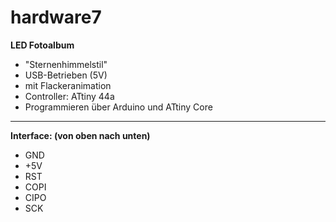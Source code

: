 # hardware7  
**LED Fotoalbum**  
  - "Sternenhimmelstil"
  - USB-Betrieben  (5V)
  - mit Flackeranimation  
  - Controller: ATtiny 44a
  - Programmieren über Arduino und ATtiny Core
  
  -----
  
 **Interface: (von oben nach unten)**

  - GND
  - +5V
  - RST
  - COPI
  - CIPO
  - SCK
    
